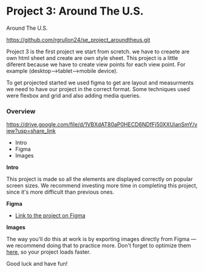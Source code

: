 # Project 3: Around The U.S.

Around The U.S.

https://github.com/rgrullon24/se_project_aroundtheus.git

Project 3 is the first project we start from scretch. we have to creaete are own html sheet and create are own style sheet. This project is a little diferent because we have to create view points for each view point. For example (desktop-->tablet-->mobile device).

To get projected started we used figma to get are layout and measurments we need to have our project in the correct format. Some techniques used were flexbox and grid and also adding media queries.

### Overview

https://drive.google.com/file/d/1VBXdAT80aP0HECD6NDfFj50XXUianSmY/view?usp=share_link

- Intro
- Figma
- Images

**Intro**

This project is made so all the elements are displayed correctly on popular screen sizes. We recommend investing more time in completing this project, since it's more difficult than previous ones.

**Figma**

- [Link to the project on Figma](https://www.figma.com/file/ii4xxsJ0ghevUOcssTlHZv/Sprint-3%3A-Around-the-US?node-id=0%3A1)

**Images**

The way you'll do this at work is by exporting images directly from Figma — we recommend doing that to practice more. Don't forget to optimize them [here](https://tinypng.com/), so your project loads faster.

Good luck and have fun!
